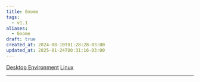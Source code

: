 ```yaml
---
title: Gnome
tags:
  - v1.1
aliases:
  - Gnome
draft: true
created_at: 2024-08-10T01:28:28-03:00
updated_at: 2025-01-24T00:31:16-03:00
---
```


[Desktop Environment](content/atomos/2024/08/10/DE.md) 
[Linux](content/entrada/2024/07/26/Linux.md)


---

